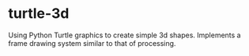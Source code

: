# turtle-3d
Using Python Turtle graphics to create simple 3d shapes. Implements a frame drawing system similar to that of processing.
